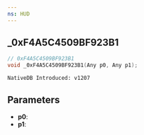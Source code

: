 ```yaml
---
ns: HUD
---
```

## _0xF4A5C4509BF923B1

```c
// 0xF4A5C4509BF923B1
void _0xF4A5C4509BF923B1(Any p0, Any p1);
```

```
NativeDB Introduced: v1207
```

## Parameters
* **p0**:
* **p1**:

